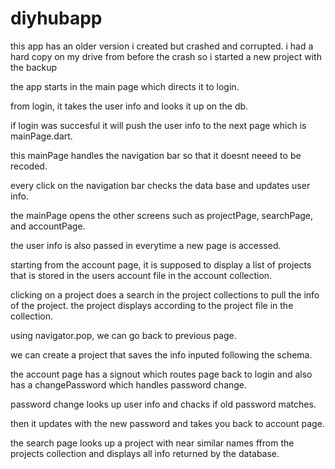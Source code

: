 # diyhubapp

this app has an older version i created but crashed and corrupted.
i had a hard copy on my drive from before the crash so i started a new project with the backup


the app starts in the main page which directs it to login.

from login, it takes the user info and looks it up on the db. 

if login was succesful it will push the user info to the next page which is mainPage.dart.

this mainPage handles the navigation bar so that it doesnt neeed to be recoded.

every click on the navigation bar checks the data base and updates user info.

the mainPage opens the other screens such as projectPage, searchPage, and accountPage. 

the user info is also passed in everytime a new page is accessed. 

starting from the account page, it is supposed to display a list of projects that is stored in the users account file in the account collection.

clicking on a project does a search in the project collections to pull the info of the project. the project displays according to the project file in the collection.

using navigator.pop, we can go back to previous page.

we can create a project that saves the info inputed following the schema.

the account page has a signout which routes page back to login and also has a changePassword which handles password change.

password change looks up user info and chacks if old password matches.

then it updates with the new password and takes you back to account page.

the search page looks up a project with near similar names ffrom the projects collection and displays all info returned by the database.
